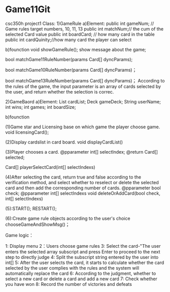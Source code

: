 # Game11Git
csc350h project1
Class:
1)GameRule
a)Element:
public int gameNum; // Game rules target numbers, 10, 11, 13
public int matchNum;// the cum of the selected Card value
public int boardCard; // how many card in the table
public int cardQuinity;//how many card the player can select

b)founction
void showGameRule();
show message about the game;

bool matchGame11RuleNumber(params Card[] dyncParams);
 
bool matchGame10RuleNumber(params Card[] dyncParams)；
 
bool matchGame13RuleNumber(params Card[] dyncParams)；
	According to the rules of the game, the input parameter is an array of cards selected by the user, and return whether the selection is correc.
 

2)GameBaord
a)Element:
List<Card> cardList;
Deck gameDeck;
String userName;
int wins;
int games;
int boardSize;

b)founction

(1)Game star and Licensing base on which game the player choose game.
void licensingCard();
 
(2)Display cardslist in card board.
void displayCardList()
 
(3)Player chooses a card.
@pparameter int[] selectIndex;
@return Card[] selected;

Card[] playerSelectCard(int[] selectIndexs)
 
(4)After selecting the card, return true and false according to the verification method, and select whether to reselect or delete the selected card and then add the corresponding number of cards.
@pparameter bool  check;
@pparameter int[] selectIndexs
void deleteOrAddCard(bool check, int[] selectIndexs)
 
(5):START();
      RESTART();
	 
(6):Create game rule objects according to the user's choice
    chooseGameAndShowMsg()；

 


Game logic：
 

1: Display menu
2：Users choose game rules
3: Select the card-"The user enters the selected array subscript and press Enter to proceed to the next step to directly judge
4: Split the subscript string entered by the user into int[]
5: After the user selects the card, it starts to calculate whether the card selected by the user complies with the rules and the system will automatically replace the card
6: According to the judgment, whether to select a new card or delete a card and add a new card
7: Check whether you have won
8: Record the number of victories and defeats

